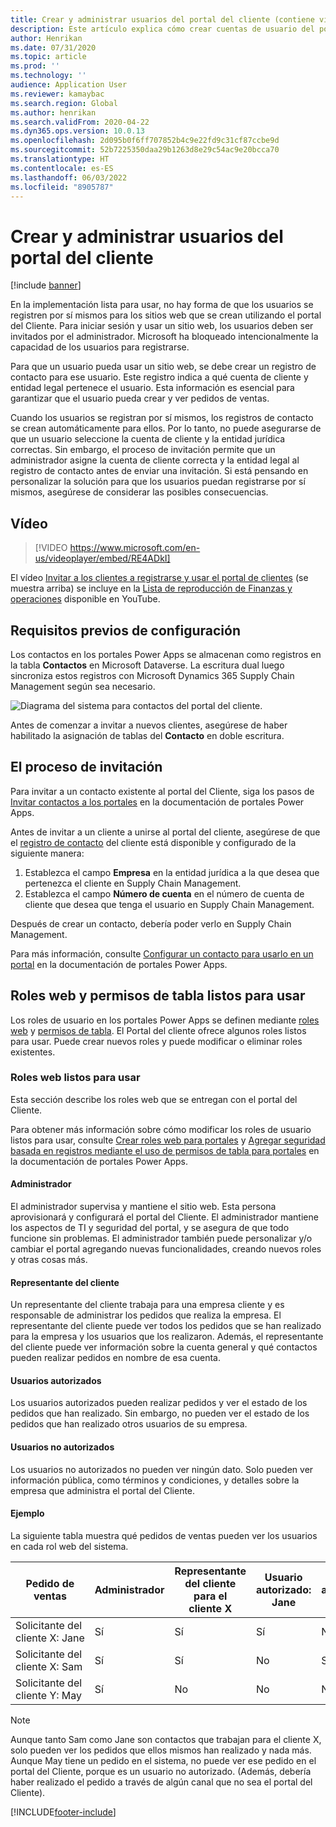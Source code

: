 ```yaml
---
title: Crear y administrar usuarios del portal del cliente (contiene vídeo)
description: Este artículo explica cómo crear cuentas de usuario del portal del Cliente y establecer permisos para ellas.
author: Henrikan
ms.date: 07/31/2020
ms.topic: article
ms.prod: ''
ms.technology: ''
audience: Application User
ms.reviewer: kamaybac
ms.search.region: Global
ms.author: henrikan
ms.search.validFrom: 2020-04-22
ms.dyn365.ops.version: 10.0.13
ms.openlocfilehash: 2d095b0f6ff707852b4c9e22fd9c31cf87ccbe9d
ms.sourcegitcommit: 52b7225350daa29b1263d8e29c54ac9e20bcca70
ms.translationtype: HT
ms.contentlocale: es-ES
ms.lasthandoff: 06/03/2022
ms.locfileid: "8905787"
---
```

# <a name="create-and-manage-customer-portal-users"></a>Crear y administrar usuarios del portal del cliente

[!include [banner](../includes/banner.md)]


En la implementación lista para usar, no hay forma de que los usuarios se registren por sí mismos para los sitios web que se crean utilizando el portal del Cliente. Para iniciar sesión y usar un sitio web, los usuarios deben ser invitados por el administrador. Microsoft ha bloqueado intencionalmente la capacidad de los usuarios para registrarse.

Para que un usuario pueda usar un sitio web, se debe crear un registro de contacto para ese usuario. Este registro indica a qué cuenta de cliente y entidad legal pertenece el usuario. Esta información es esencial para garantizar que el usuario pueda crear y ver pedidos de ventas.

Cuando los usuarios se registran por sí mismos, los registros de contacto se crean automáticamente para ellos. Por lo tanto, no puede asegurarse de que un usuario seleccione la cuenta de cliente y la entidad jurídica correctas. Sin embargo, el proceso de invitación permite que un administrador asigne la cuenta de cliente correcta y la entidad legal al registro de contacto antes de enviar una invitación. Si está pensando en personalizar la solución para que los usuarios puedan registrarse por sí mismos, asegúrese de considerar las posibles consecuencias.

## <a name="video"></a>Vídeo
> [!VIDEO https://www.microsoft.com/en-us/videoplayer/embed/RE4ADkI]

El vídeo [Invitar a los clientes a registrarse y usar el portal de clientes](https://youtu.be/drGUYHX9QIQ) (se muestra arriba) se incluye en la [Lista de reproducción de Finanzas y operaciones](https://www.youtube.com/playlist?list=PLcakwueIHoT_SYfIaPGoOhloFoCXiUSyW) disponible en YouTube.

## <a name="prerequisite-setup"></a>Requisitos previos de configuración

Los contactos en los portales Power Apps se almacenan como registros en la tabla **Contactos** en Microsoft Dataverse. La escritura dual luego sincroniza estos registros con Microsoft Dynamics 365 Supply Chain Management según sea necesario.

![Diagrama del sistema para contactos del portal del cliente.](media/customer-portal-contacts.png "Diagrama del sistema para contactos del portal del cliente")

Antes de comenzar a invitar a nuevos clientes, asegúrese de haber habilitado la asignación de tablas del **Contacto** en doble escritura.

## <a name="the-invitation-process"></a>El proceso de invitación

Para invitar a un contacto existente al portal del Cliente, siga los pasos de [Invitar contactos a los portales](/powerapps/maker/portals/configure/invite-contacts) en la documentación de portales Power Apps.

Antes de invitar a un cliente a unirse al portal del cliente, asegúrese de que el [registro de contacto](/powerapps/maker/portals/configure/configure-contacts) del cliente está disponible y configurado de la siguiente manera:

1. Establezca el campo **Empresa** en la entidad jurídica a la que desea que pertenezca el cliente en Supply Chain Management.
2. Establezca el campo **Número de cuenta** en el número de cuenta de cliente que desea que tenga el usuario en Supply Chain Management.

Después de crear un contacto, debería poder verlo en Supply Chain Management.

Para más información, consulte [Configurar un contacto para usarlo en un portal](/powerapps/maker/portals/configure/configure-contacts) en la documentación de portales Power Apps.

## <a name="out-of-box-web-roles-and-table-permissions"></a>Roles web y permisos de tabla listos para usar

Los roles de usuario en los portales Power Apps se definen mediante [roles web](/powerapps/maker/portals/configure/create-web-roles) y [permisos de tabla](/powerapps/maker/portals/configure/assign-entity-permissions). El Portal del cliente ofrece algunos roles listos para usar. Puede crear nuevos roles y puede modificar o eliminar roles existentes.

### <a name="out-of-box-web-roles"></a>Roles web listos para usar

Esta sección describe los roles web que se entregan con el portal del Cliente.

Para obtener más información sobre cómo modificar los roles de usuario listos para usar, consulte [Crear roles web para portales](/powerapps/maker/portals/configure/create-web-roles) y [Agregar seguridad basada en registros mediante el uso de permisos de tabla para portales](/powerapps/maker/portals/configure/assign-entity-permissions) en la documentación de portales Power Apps.

#### <a name="administrator"></a>Administrador

El administrador supervisa y mantiene el sitio web. Esta persona aprovisionará y configurará el portal del Cliente. El administrador mantiene los aspectos de TI y seguridad del portal, y se asegura de que todo funcione sin problemas. El administrador también puede personalizar y/o cambiar el portal agregando nuevas funcionalidades, creando nuevos roles y otras cosas más.

#### <a name="customer-representative"></a>Representante del cliente

Un representante del cliente trabaja para una empresa cliente y es responsable de administrar los pedidos que realiza la empresa. El representante del cliente puede ver todos los pedidos que se han realizado para la empresa y los usuarios que los realizaron. Además, el representante del cliente puede ver información sobre la cuenta general y qué contactos pueden realizar pedidos en nombre de esa cuenta.

#### <a name="authorized-users"></a>Usuarios autorizados

Los usuarios autorizados pueden realizar pedidos y ver el estado de los pedidos que han realizado. Sin embargo, no pueden ver el estado de los pedidos que han realizado otros usuarios de su empresa.

#### <a name="unauthorized-users"></a>Usuarios no autorizados

Los usuarios no autorizados no pueden ver ningún dato. Solo pueden ver información pública, como términos y condiciones, y detalles sobre la empresa que administra el portal del Cliente.

#### <a name="example"></a>Ejemplo

La siguiente tabla muestra qué pedidos de ventas pueden ver los usuarios en cada rol web del sistema.

| Pedido de ventas | Administrador | Representante del cliente para el cliente&nbsp;X | Usuario autorizado: Jane | Usuario autorizado: Sam | Usuario no autorizado: May |
|---|---|---|---|---|---|
| Solicitante del cliente&nbsp;X:&nbsp;Jane | Sí | Sí | Sí | No | No |
| Solicitante del cliente&nbsp;X:&nbsp;Sam | Sí | Sí | No | Sí | No |
| Solicitante del cliente&nbsp;Y:&nbsp;May | Sí | No | No | No | No |

> [!NOTE]
> Aunque tanto Sam como Jane son contactos que trabajan para el cliente X, solo pueden ver los pedidos que ellos mismos han realizado y nada más. Aunque May tiene un pedido en el sistema, no puede ver ese pedido en el portal del Cliente, porque es un usuario no autorizado. (Además, debería haber realizado el pedido a través de algún canal que no sea el portal del Cliente).


[!INCLUDE[footer-include](../../includes/footer-banner.md)]